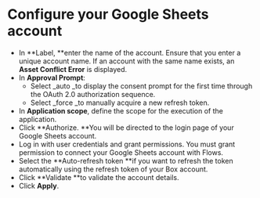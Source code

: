 # Configure your Google Sheets account

* In **Label, **enter the name of the account. Ensure that you enter a unique account name. If an account with the same name exists, an **Asset Conflict Error** is displayed.
* In **Approval Prompt**:
  * Select _auto _to display the consent prompt for the first time through the OAuth 2.0 authorization sequence.
  * Select _force _to manually acquire a new refresh token.
* In **Application scope**, define the scope for the execution of the application.
* Click **Authorize. **You will be directed to the login page of your Google Sheets account.
* Log in with user credentials and grant permissions. You must grant permission to connect your Google Sheets account with Flows.
* Select the **Auto-refresh token **if you want to refresh the token automatically using the refresh token of your Box account.
* Click **Validate **to validate the account details.
* Click **Apply**.
